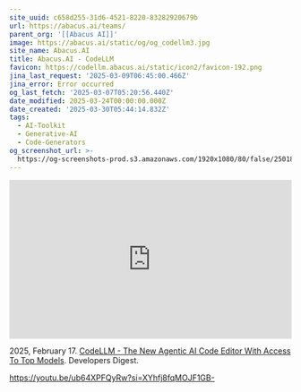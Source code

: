 ```yaml
---
site_uuid: c658d255-31d6-4521-8220-83282920679b
url: https://abacus.ai/teams/
parent_org: '[[Abacus AI]]'
image: https://abacus.ai/static/og/og_codellm3.jpg
site_name: Abacus.AI
title: Abacus.AI - CodeLLM
favicon: https://codellm.abacus.ai/static/icon2/favicon-192.png
jina_last_request: '2025-03-09T06:45:00.466Z'
jina_error: Error occurred
og_last_fetch: '2025-03-07T05:20:56.440Z'
date_modified: 2025-03-24T00:00:00.000Z
date_created: '2025-03-30T05:44:14.832Z'
tags:
  - AI-Toolkit
  - Generative-AI
  - Code-Generators
og_screenshot_url: >-
  https://og-screenshots-prod.s3.amazonaws.com/1920x1080/80/false/25018495ce1a03f27f007c84d9c20b4de95cfa0d2deb9e981e72f6c2f15b174c.jpeg
---
```


<iframe 
  style="aspect-ratio:16/9;width:100%;height:auto" 
  src="https://www.youtube.com/embed/ZMn8ff1vrUE?si=gAgyeKyReCplDkmr" 
  title="YouTube video player" 
  frameborder="0" 
  allow="accelerometer; autoplay; clipboard-write; encrypted-media; gyroscope; picture-in-picture; web-share" 
  referrerpolicy="strict-origin-when-cross-origin" 
  allowfullscreen
></iframe>

2025, February 17. [CodeLLM - The New Agentic AI Code Editor With Access To Top Models](https://youtu.be/ZMn8ff1vrUE?si=gAgyeKyReCplDkmr). Developers Digest.

https://youtu.be/ub64XPFQyRw?si=XYhfj8fqMOJF1GB-
